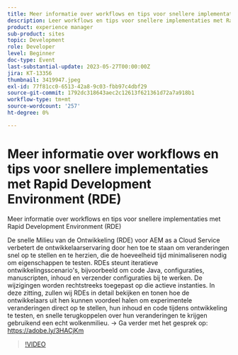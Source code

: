 ```yaml
---
title: Meer informatie over workflows en tips voor snellere implementaties met Rapid Development Environment (RDE)
description: Leer workflows en tips voor snellere implementaties met Rapid Development Environment (RDE) Rapid Development Environment (RDE) voor AEM as a Cloud Service verbetering van de ontwikkelaarservaring door ze in staat te stellen wijzigingen snel te implementeren en te evalueren, waardoor de benodigde tijd voor het testen van functies tot een minimum wordt beperkt. RDEs steunt iteratieve ontwikkelingsscenario's, bijvoorbeeld om code Java, configuraties, manuscripten, inhoud en verzender configuraties bij te werken. De wijzigingen worden rechtstreeks toegepast op die actieve instanties. In deze zitting, zullen wij RDEs in detail bekijken en tonen hoe de ontwikkelaars uit hen kunnen voordeel halen om experimentele veranderingen direct op te stellen, hun inhoud en code tijdens ontwikkeling te testen, en snelle terugkoppelen over hun veranderingen te krijgen gebruikend een echt wolkenmilieu.
product: experience manager
sub-product: sites
topic: Development
role: Developer
level: Beginner
doc-type: Event
last-substantial-update: 2023-05-27T00:00:00Z
jira: KT-13356
thumbnail: 3419947.jpeg
exl-id: 77f81cc0-6513-42a8-9c03-fbb97c4dbf29
source-git-commit: 1792dc318643aec2c12613f621361d72a7a918b1
workflow-type: tm+mt
source-wordcount: '257'
ht-degree: 0%

---
```


# Meer informatie over workflows en tips voor snellere implementaties met Rapid Development Environment (RDE)

Meer informatie over workflows en tips voor snellere implementaties met Rapid Development Environment (RDE)

De snelle Milieu van de Ontwikkeling (RDE) voor AEM as a Cloud Service verbetert de ontwikkelaarservaring door hen toe te staan om veranderingen snel op te stellen en te herzien, die de hoeveelheid tijd minimaliseren nodig om eigenschappen te testen. RDEs steunt iteratieve ontwikkelingsscenario&#39;s, bijvoorbeeld om code Java, configuraties, manuscripten, inhoud en verzender configuraties bij te werken. De wijzigingen worden rechtstreeks toegepast op die actieve instanties. In deze zitting, zullen wij RDEs in detail bekijken en tonen hoe de ontwikkelaars uit hen kunnen voordeel halen om experimentele veranderingen direct op te stellen, hun inhoud en code tijdens ontwikkeling te testen, en snelle terugkoppelen over hun veranderingen te krijgen gebruikend een echt wolkenmilieu. → Ga verder met het gesprek op: https://adobe.ly/3HACjKm

>[!VIDEO](https://video.tv.adobe.com/v/3419947/?learn=on)

